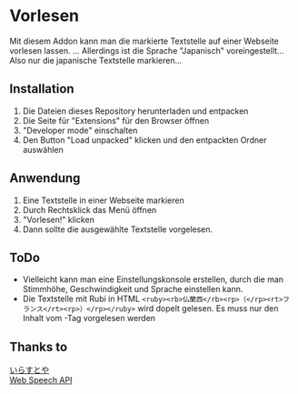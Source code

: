 # Vorlesen

Mit diesem Addon kann man die markierte Textstelle auf einer Webseite vorlesen lassen.
... Allerdings ist die Sprache "Japanisch" voreingestellt... Also nur die japanische Textstelle markieren...

## Installation 

1. Die Dateien dieses Repository herunterladen und entpacken
1. Die Seite für "Extensions" für den Browser öffnen
1. "Developer mode" einschalten
1. Den Button "Load unpacked" klicken und den entpackten Ordner auswählen

## Anwendung

1. Eine Textstelle in einer Webseite markieren
1. Durch Rechtsklick das Menü öffnen
1. "Vorlesen!" klicken
1. Dann sollte die ausgewählte Textstelle vorgelesen. 

## ToDo
- Vielleicht kann man eine Einstellungskonsole erstellen, durch die man Stimmhöhe, Geschwindigkeit und Sprache einstellen kann. 
- Die Textstelle mit Rubi in HTML `<ruby><rb>仏蘭西</rb><rp>（</rp><rt>フランス</rt><rp>）</rp></ruby>` wird dopelt gelesen. Es muss nur den Inhalt vom <rt>-Tag vorgelesen werden

## Thanks to  
[いらすとや](https://www.irasutoya.com/)  
[Web Speech API](https://developer.mozilla.org/en-US/docs/Web/API/Web_Speech_API)
